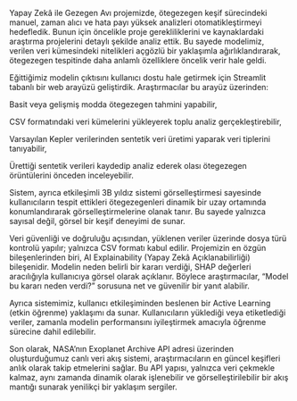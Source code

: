 Yapay Zekâ ile Gezegen Avı projemizde, ötegezegen keşif sürecindeki manuel, zaman alıcı ve hata payı yüksek analizleri otomatikleştirmeyi hedefledik. Bunun için öncelikle proje gerekliliklerini ve kaynaklardaki araştırma projelerini detaylı şekilde analiz ettik. Bu sayede modelimiz, verilen veri kümesindeki nitelikleri açgözlü bir yaklaşımla ağırlıklandırarak, ötegezegen tespitinde daha anlamlı özelliklere öncelik verir hale geldi.

Eğittiğimiz modelin çıktısını kullanıcı dostu hale getirmek için Streamlit tabanlı bir web arayüzü geliştirdik. Araştırmacılar bu arayüz üzerinden:

Basit veya gelişmiş modda ötegezegen tahmini yapabilir,

CSV formatındaki veri kümelerini yükleyerek toplu analiz gerçekleştirebilir,

Varsayılan Kepler verilerinden sentetik veri üretimi yaparak veri tiplerini tanıyabilir,

Ürettiği sentetik verileri kaydedip analiz ederek olası ötegezegen örüntülerini önceden inceleyebilir.

Sistem, ayrıca etkileşimli 3B yıldız sistemi görselleştirmesi sayesinde kullanıcıların tespit ettikleri ötegezegenleri dinamik bir uzay ortamında konumlandırarak görselleştirmelerine olanak tanır. Bu sayede yalnızca sayısal değil, görsel bir keşif deneyimi de sunar.

Veri güvenliği ve doğruluğu açısından, yüklenen veriler üzerinde dosya türü kontrolü yapılır; yalnızca CSV formatı kabul edilir.
Projemizin en özgün bileşenlerinden biri, AI Explainability (Yapay Zekâ Açıklanabilirliği) bileşenidir. Modelin neden belirli bir kararı verdiği, SHAP değerleri aracılığıyla kullanıcıya görsel olarak açıklanır. Böylece araştırmacılar, “Model bu kararı neden verdi?” sorusuna net ve güvenilir bir yanıt alabilir.

Ayrıca sistemimiz, kullanıcı etkileşiminden beslenen bir Active Learning (etkin öğrenme) yaklaşımı da sunar. Kullanıcıların yüklediği veya etiketlediği veriler, zamanla modelin performansını iyileştirmek amacıyla öğrenme sürecine dahil edilebilir.

Son olarak, NASA’nın Exoplanet Archive API adresi üzerinden oluşturduğumuz canlı veri akış sistemi, araştırmacıların en güncel keşifleri anlık olarak takip etmelerini sağlar. Bu API yapısı, yalnızca veri çekmekle kalmaz, aynı zamanda dinamik olarak işlenebilir ve görselleştirilebilir bir akış mantığı sunarak yenilikçi bir yaklaşım sergiler.
